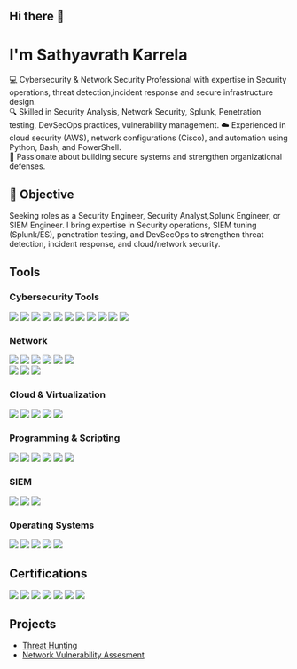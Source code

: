 ## Hi there 👋

#  I'm Sathyavrath Karrela

💻 Cybersecurity & Network Security Professional with expertise in Security operations, threat detection,incident response and secure infrastructure design.  
🔍 Skilled in Security Analysis, Network Security, Splunk, Penetration testing, DevSecOps practices, vulnerability management. 
☁️ Experienced in cloud security (AWS), network configurations (Cisco), and automation using Python, Bash, and PowerShell.  
🚀 Passionate about building secure systems and  strengthen organizational defenses.  


## 🎯 Objective
 Seeking roles as a  Security Engineer, Security Analyst,Splunk Engineer, or SIEM Engineer. I bring expertise in Security operations, SIEM tuning (Splunk/ES), penetration testing, and DevSecOps to strengthen threat detection, incident response, and cloud/network security.




## Tools

### Cybersecurity Tools 
<div>
<img src="https://img.shields.io/badge/-Splunk-E87722?&style=for-the-badge&logo=Splunk&logoColor=white" />
<img src="https://img.shields.io/badge/-IBM%20QRadar-052FAD?&style=for-the-badge&logo=IBM&logoColor=white" />
<img src="https://img.shields.io/badge/-Wireshark-1679A7?&style=for-the-badge&logo=Wireshark&logoColor=white" />
<img src="https://img.shields.io/badge/-Zeek-777BB4?&style=for-the-badge&logo=Zeek&logoColor=white" />
<img src="https://img.shields.io/badge/-Nmap-004170?&style=for-the-badge&logo=Linux&logoColor=white" />
<img src="https://img.shields.io/badge/-Burp%20Suite-FF6633?&style=for-the-badge&logo=PortSwigger&logoColor=white" />
<img src="https://img.shields.io/badge/-Metasploit-3793EF?&style=for-the-badge&logo=Metasploit&logoColor=white" />
<img src="https://img.shields.io/badge/-Nessus-00C7B7?&style=for-the-badge&logo=Tenable&logoColor=white" />
<img src="https://img.shields.io/badge/-OpenVAS-48A547?&style=for-the-badge&logo=OpenVAS&logoColor=white" />
<img src="https://img.shields.io/badge/-Aircrack--ng-FF6600?&style=for-the-badge&logo=Hack%20The%20Box&logoColor=white" />
  <img src="https://img.shields.io/badge/-Snort-C71A36?&style=for-the-badge&logo=Snort&logoColor=white" />
</div>

### Network
<div>
  <img src="https://img.shields.io/badge/-Cisco%20Switch%20Configuration-1BA0D7?&style=for-the-badge&logo=Cisco&logoColor=white" />
<img src="https://img.shields.io/badge/-Cisco%20Router%20Configuration-1BA0D7?&style=for-the-badge&logo=Cisco&logoColor=white" />
<img src="https://img.shields.io/badge/-Cisco%20Packet%20Tracer-1BA0D7?&style=for-the-badge&logo=Cisco&logoColor=white" />
<img src="https://img.shields.io/badge/-VPN%20Configuration-5B5EA6?&style=for-the-badge&logo=Fortinet&logoColor=white" />
<img src="https://img.shields.io/badge/-LAN/WAN-3B3B3B?&style=for-the-badge&logo=Network&logoColor=white" />
<img src="https://img.shields.io/badge/-TCP/IP-2C3E50?&style=for-the-badge&logo=Internet%20Explorer&logoColor=white" />

</div>

<div>
    <img src="https://img.shields.io/badge/-Wireshark-1679A7?&style=for-the-badge&logo=Wireshark&logoColor=white" />
    <img src="https://img.shields.io/badge/-Zeek-777BB4?&style=for-the-badge&logo=Zeek&logoColor=white" />
    <!-- Nmap -->
<img src="https://img.shields.io/badge/-Nmap-004170?&style=for-the-badge&logo=Linux&logoColor=white" />

</div>

### Cloud & Virtualization

<div>
  <img src="https://img.shields.io/badge/-AWS%20EC2-FF9900?&style=for-the-badge&logo=Amazon%20AWS&logoColor=white" />
  <img src="https://img.shields.io/badge/-AWS%20Cloud%20Security-FF9900?&style=for-the-badge&logo=Amazon%20AWS&logoColor=white" />
  <img src="https://img.shields.io/badge/-VMware-607078?&style=for-the-badge&logo=VMware&logoColor=white" />
  <img src="https://img.shields.io/badge/-VirtualBox-183A61?&style=for-the-badge&logo=VirtualBox&logoColor=white" />
  <img src="https://img.shields.io/badge/-Cloud%20Security-34495E?&style=for-the-badge&logo=Cloudflare&logoColor=white" />
</div>

### Programming & Scripting
<div>
<img src="https://img.shields.io/badge/-Python-3776AB?&style=for-the-badge&logo=Python&logoColor=white" />
<img src="https://img.shields.io/badge/-Bash-4EAA25?&style=for-the-badge&logo=GNU%20Bash&logoColor=white" />
<img src="https://img.shields.io/badge/-JavaScript-F7DF1E?&style=for-the-badge&logo=JavaScript&logoColor=black" />
<img src="https://img.shields.io/badge/-HTML5-E34F26?&style=for-the-badge&logo=HTML5&logoColor=white" />
<img src="https://img.shields.io/badge/-CSS3-1572B6?&style=for-the-badge&logo=CSS3&logoColor=white" />
<img src="https://img.shields.io/badge/-PowerShell-5391FE?&style=for-the-badge&logo=PowerShell&logoColor=white" />
</div>

### SIEM
<div>
    <img src="https://img.shields.io/badge/-Microsoft_Sentinel-0078D4?&style=for-the-badge&logo=Microsoft&logoColor=white" />
    <img src="https://img.shields.io/badge/-Splunk-000000?&style=for-the-badge&logo=Splunk&logoColor=white" />
    <img src="https://img.shields.io/badge/-Elastic-005571?&style=for-the-badge&logo=Elastic&logoColor=white" />
</div>

### Operating Systems 
<div>
<img src="https://img.shields.io/badge/-Windows-0078D6?&style=for-the-badge&logo=Windows&logoColor=white" />
<img src="https://img.shields.io/badge/-Windows%20Server-0078D6?&style=for-the-badge&logo=Windows&logoColor=white" />
<img src="https://img.shields.io/badge/-Linux-FCC624?&style=for-the-badge&logo=Linux&logoColor=black" />
<img src="https://img.shields.io/badge/-Kali%20Linux-557C94?&style=for-the-badge&logo=Kali%20Linux&logoColor=white" />
<img src="https://img.shields.io/badge/-Ubuntu-E95420?&style=for-the-badge&logo=Ubuntu&logoColor=white" />
</div>



## Certifications

<div>
<img src="https://img.shields.io/badge/-Security%2B-FF0000?&style=for-the-badge&logo=CompTIA&logoColor=white" />
<img src="https://img.shields.io/badge/-Splunk%20Core%20Certified%20User-E87722?&style=for-the-badge&logo=Splunk&logoColor=white" />
<img src="https://img.shields.io/badge/-Splunk%20Core%20Certified%20Power%20User-E87722?&style=for-the-badge&logo=Splunk&logoColor=white" />
<img src="https://img.shields.io/badge/-Splunk%20Core%20Certified%20Advanced%20Power%20User-E87722?&style=for-the-badge&logo=Splunk&logoColor=white" />
<img src="https://img.shields.io/badge/-Splunk%20Enterprise%20Certified%20Admin-E87722?&style=for-the-badge&logo=Splunk&logoColor=white" />
<img src="https://img.shields.io/badge/-Splunk%20Enterprise%20Certified%20Architect-E87722?&style=for-the-badge&logo=Splunk&logoColor=white" />
<img src="https://img.shields.io/badge/-Cisco%20Networking%20-1BA0D7?&style=for-the-badge&logo=Cisco&logoColor=white" />





</div>

## Projects
- <a href="https://github.com/SSV1396/Threat-Hunting"> Threat Hunting </a>
- <a href = "https://github.com/SSV1396/Network_Vulnerability_Assessment"> Network Vulnerability Assesment </a>
